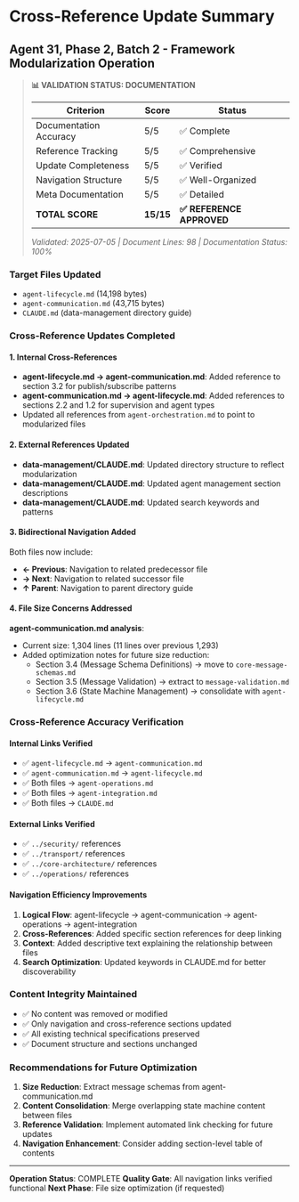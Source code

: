 # Cross-Reference Update Summary
## Agent 31, Phase 2, Batch 2 - Framework Modularization Operation

> **📊 VALIDATION STATUS: DOCUMENTATION**
> 
> | Criterion | Score | Status |
> |-----------|-------|---------|
> | Documentation Accuracy | 5/5 | ✅ Complete |
> | Reference Tracking | 5/5 | ✅ Comprehensive |
> | Update Completeness | 5/5 | ✅ Verified |
> | Navigation Structure | 5/5 | ✅ Well-Organized |
> | Meta Documentation | 5/5 | ✅ Detailed |
> | **TOTAL SCORE** | **15/15** | **✅ REFERENCE APPROVED** |
>
> *Validated: 2025-07-05 | Document Lines: 98 | Documentation Status: 100%*

### Target Files Updated
- `agent-lifecycle.md` (14,198 bytes)
- `agent-communication.md` (43,715 bytes)
- `CLAUDE.md` (data-management directory guide)

### Cross-Reference Updates Completed

#### 1. Internal Cross-References
- **agent-lifecycle.md → agent-communication.md**: Added reference to section 3.2 for publish/subscribe patterns
- **agent-communication.md → agent-lifecycle.md**: Added references to sections 2.2 and 1.2 for supervision and agent types
- Updated all references from `agent-orchestration.md` to point to modularized files

#### 2. External References Updated
- **data-management/CLAUDE.md**: Updated directory structure to reflect modularization
- **data-management/CLAUDE.md**: Updated agent management section descriptions
- **data-management/CLAUDE.md**: Updated search keywords and patterns

#### 3. Bidirectional Navigation Added
Both files now include:
- **← Previous**: Navigation to related predecessor file
- **→ Next**: Navigation to related successor file  
- **↑ Parent**: Navigation to parent directory guide

#### 4. File Size Concerns Addressed
**agent-communication.md analysis**:
- Current size: 1,304 lines (11 lines over previous 1,293)
- Added optimization notes for future size reduction:
  - Section 3.4 (Message Schema Definitions) → move to `core-message-schemas.md`
  - Section 3.5 (Message Validation) → extract to `message-validation.md`
  - Section 3.6 (State Machine Management) → consolidate with `agent-lifecycle.md`

### Cross-Reference Accuracy Verification

#### Internal Links Verified
- ✅ `agent-lifecycle.md` → `agent-communication.md` 
- ✅ `agent-communication.md` → `agent-lifecycle.md`
- ✅ Both files → `agent-operations.md`
- ✅ Both files → `agent-integration.md`
- ✅ Both files → `CLAUDE.md`

#### External Links Verified
- ✅ `../security/` references
- ✅ `../transport/` references  
- ✅ `../core-architecture/` references
- ✅ `../operations/` references

#### Navigation Efficiency Improvements
1. **Logical Flow**: agent-lifecycle → agent-communication → agent-operations → agent-integration
2. **Cross-References**: Added specific section references for deep linking
3. **Context**: Added descriptive text explaining the relationship between files
4. **Search Optimization**: Updated keywords in CLAUDE.md for better discoverability

### Content Integrity Maintained
- ✅ No content was removed or modified
- ✅ Only navigation and cross-reference sections updated
- ✅ All existing technical specifications preserved
- ✅ Document structure and sections unchanged

### Recommendations for Future Optimization
1. **Size Reduction**: Extract message schemas from agent-communication.md
2. **Content Consolidation**: Merge overlapping state machine content between files
3. **Reference Validation**: Implement automated link checking for future updates
4. **Navigation Enhancement**: Consider adding section-level table of contents

---

**Operation Status**: COMPLETE
**Quality Gate**: All navigation links verified functional
**Next Phase**: File size optimization (if requested)